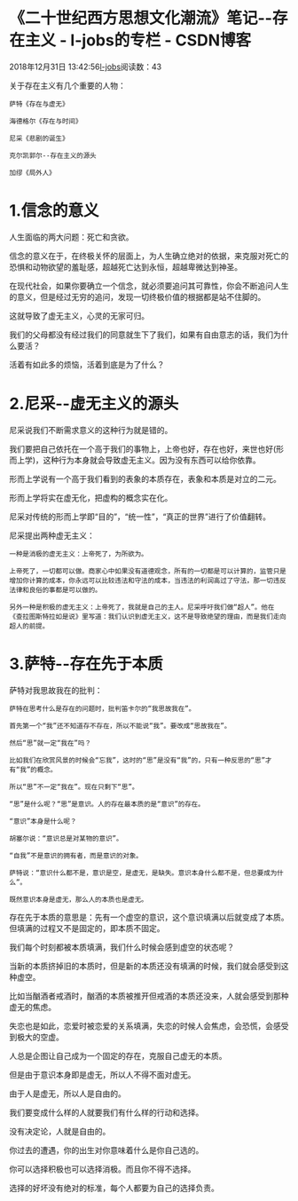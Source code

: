 # 《二十世纪西方思想文化潮流》笔记--存在主义 - l-jobs的专栏 - CSDN博客





2018年12月31日 13:42:56[l-jobs](https://me.csdn.net/qq_26010491)阅读数：43








关于存在主义有几个重要的人物：

    萨特《存在与虚无》

    海德格尔《存在与时间》

    尼采《悲剧的诞生》

    克尔凯郭尔--存在主义的源头

    加缪《局外人》

# 1.信念的意义

人生面临的两大问题：死亡和贪欲。

信念的意义在于，在终极关怀的层面上，为人生确立绝对的依据，来克服对死亡的恐惧和动物欲望的羞耻感，超越死亡达到永恒，超越卑微达到神圣。

在现代社会，如果你要确立一个信念，就必须要追问其可靠性，你会不断追问人生的意义，但是经过无穷的追问，发现一切终极价值的根据都是站不住脚的。

这就导致了虚无主义，心灵的无家可归。

我们的父母都没有经过我们的同意就生下了我们，如果有自由意志的话，我们为什么要活？

活着有如此多的烦恼，活着到底是为了什么？

# 2.尼采--虚无主义的源头

尼采说我们不断需求意义的这种行为就是错的。

我们要把自己依托在一个高于我们的事物上，上帝也好，存在也好，来世也好(形而上学)，这种行为本身就会导致虚无主义。因为没有东西可以给你依靠。

形而上学说有一个高于我们看到的表象的本质存在，表象和本质是对立的二元。

形而上学将实在虚无化，把虚构的概念实在化。

尼采对传统的形而上学即“目的”，“统一性”，“真正的世界”进行了价值翻转。

尼采提出两种虚无主义：

    一种是消极的虚无主义：上帝死了，为所欲为。

    上帝死了，一切都可以做。商家心中如果没有道德观念，所有的一切都是可以计算的，监管只是增加你计算的成本，你永远可以比较违法和守法的成本，当违法的利润高过了守法，那一切违反法律和良俗的事都是可以做的。

    另外一种是积极的虚无主义：上帝死了，我就是自己的主人。尼采呼吁我们做“超人”。他在 《查拉图斯特拉如是说》里写道：我们认识到虚无主义，这不是导致绝望的理由，而是我们走向超人的前提。

# 3.萨特--存在先于本质

> 
萨特对我思故我在的批判：

    萨特在思考什么是存在的问题时，批判笛卡尔的“我思故我在”。

    首先第一个“我”还不知道存不存在，所以不能说“我”。要改成“思故我在”。

    然后“思”就一定“我在”吗？

    比如我们在欣赏风景的时候会“忘我”，这时的“思”是没有“我”的，只有一种反思的“思”才有“我”的概念。

    所以“思”不一定“我在”。现在只剩下“思”。

    “思”是什么呢？“思”是意识。人的存在最本质的是“意识”的存在。

    “意识”本身是什么呢？

    胡塞尔说：“意识总是对某物的意识”。

    “自我”不是意识的拥有者，而是意识的对象。

    萨特说：“意识什么都不是，意识是空，是虚无，是缺失。意识本身什么都不是，但总要成为什么”。

    既然意识本身是虚无，那么人的本质也是虚无。


存在先于本质的意思是：先有一个虚空的意识，这个意识填满以后就变成了本质。但填满的过程又不是固定的，即本质不固定。

我们每个时刻都被本质填满，我们什么时候会感到虚空的状态呢？

当新的本质挤掉旧的本质时，但是新的本质还没有填满的时候，我们就会感受到这种虚空。

比如当酗酒者戒酒时，酗酒的本质被推开但戒酒的本质还没来，人就会感受到那种虚无的焦虑。

失恋也是如此，恋爱时被恋爱的关系填满，失恋的时候人会焦虑，会恐慌，会感受到极大的空虚。

人总是企图让自己成为一个固定的存在，克服自己虚无的本质。

但是由于意识本身即是虚无，所以人不得不面对虚无。

由于人是虚无，所以人是自由的。

我们要变成什么样的人就要我们有什么样的行动和选择。

没有决定论，人就是自由的。

你过去的遭遇，你的出生对你意味着什么是你自己选的。

你可以选择积极也可以选择消极。而且你不得不选择。

选择的好坏没有绝对的标准，每个人都要为自己的选择负责。







